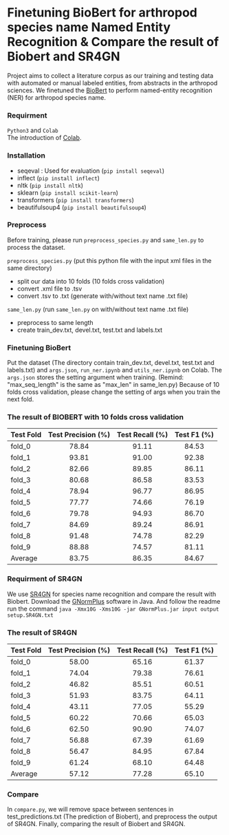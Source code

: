 # Finetuning BioBert for arthropod species name Named Entity Recognition & Compare the result of Biobert and SR4GN

Project aims to collect a literature corpus as our training and testing data with automated or manual labeled entities, from abstracts in the arthropod sciences. We finetuned the [BioBert](https://github.com/dmis-lab/biobert-pytorch) to perform named-entity recognition (NER) for arthropod species name.


### Requirment
`Python3` and `Colab`<br>
The introduction of [Colab](https://colab.research.google.com/?utm_source=scs-index#scrollTo=5fCEDCU_qrC0).

### Installation
- seqeval : Used for evaluation (`pip install seqeval`)
- inflect (`pip install inflect`)
- nltk (`pip install nltk`)
- sklearn (`pip install scikit-learn`)
- transformers (`pip install transformers`)
- beautifulsoup4 (`pip install beautifulsoup4`)

### Preprocess
Before training, please run `preprocess_species.py` and `same_len.py` to process the dataset.

`preprocess_species.py` (put this python file with the input xml files in the same directory)
- split our data into 10 folds (10 folds cross validation)
- convert .xml file to .tsv
- convert .tsv to .txt (generate with/without text name .txt file)

`same_len.py` (run `same_len.py` on with/without text name .txt file)
- preprocess to same length
- create train_dev.txt, devel.txt, test.txt and labels.txt

### Finetuning BioBert

Put the dataset (The directory contain train_dev.txt, devel.txt, test.txt and labels.txt) and `args.json`, `run_ner.ipynb` and `utils_ner.ipynb` on Colab.
The `args.json` stores the setting argument when training. (Remind: "max_seq_length" is the same as "max_len" in same_len.py) Because of 10 folds cross validation, please change the setting of args when you train the next fold.

### The result of BIOBERT with 10 folds cross validation

| Test Fold      |    Test Precision (%)   |    Test Recall (%)   |    Test F1 (%)   |
|----------------|:-----------------------:|:--------------------:|:----------------:|
| fold_0         |          78.84          |         91.11        |       84.53      |
| fold_1         |          93.81          |         91.00        |       92.38      |
| fold_2         |          82.66          |         89.85        |       86.11      |
| fold_3         |          80.68          |         86.58        |       83.53      |
| fold_4         |          78.94          |         96.77        |       86.95      |
| fold_5         |          77.77          |         74.66        |       76.19      |
| fold_6         |          79.78          |         94.93        |       86.70      |
| fold_7         |          84.69          |         89.24        |       86.91      |
| fold_8         |          91.48          |         74.78        |       82.29      |
| fold_9         |          88.88          |         74.57        |       81.11      |
| Average        |          83.75          |         86.35        |       84.67      |

### Requirment of SR4GN
We use [SR4GN](https://www.ncbi.nlm.nih.gov/research/bionlp/Tools/sr4gn/) for species name recognition and compare the result with Biobert.
Download the [GNormPlus](https://www.ncbi.nlm.nih.gov/research/bionlp/Tools/gnormplus/) software in Java. And follow the readme run the command `java -Xmx10G -Xms10G -jar GNormPlus.jar input output setup.SR4GN.txt`

### The result of SR4GN

| Test Fold      |    Test Precision (%)   |    Test Recall (%)   |    Test F1 (%)   |
|----------------|:-----------------------:|:--------------------:|:----------------:|
| fold_0         |          58.00          |         65.16        |       61.37      |
| fold_1         |          74.04          |         79.38        |       76.61      |
| fold_2         |          46.82          |         85.51        |       60.51      |
| fold_3         |          51.93          |         83.75        |       64.11      |
| fold_4         |          43.11          |         77.05        |       55.29      |
| fold_5         |          60.22          |         70.66        |       65.03      |
| fold_6         |          62.50          |         90.90        |       74.07      |
| fold_7         |          56.88          |         67.39        |       61.69      |
| fold_8         |          56.47          |         84.95        |       67.84      |
| fold_9         |          61.24          |         68.10        |       64.48      |
| Average        |          57.12          |         77.28        |       65.10      |

### Compare
In `compare.py`, we will remove space between sentences in test_predictions.txt (The prediction of Biobert), and preprocess the output of SR4GN. Finally, comparing the result of Biobert and SR4GN.